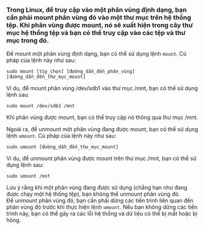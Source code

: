 ### Trong Linux, để truy cập vào một phân vùng định dạng, bạn cần phải mount phân vùng đó vào một thư mục trên hệ thống tệp. Khi phân vùng được mount, nó sẽ xuất hiện trong cây thư mục hệ thống tệp và bạn có thể truy cập vào các tệp và thư mục trong đó.

Để mount một phân vùng định dạng, bạn có thể sử dụng lệnh `mount`. Cú pháp của lệnh này như sau:



```
sudo mount [tùy_chọn] [đường_dẫn_đến_phân_vùng] [đường_dẫn_đến_thư_mục_mount]
```   
Ví dụ, để mount phân vùng /dev/sdb1 vào thư mục /mnt, bạn có thể sử dụng lệnh sau:



```
sudo mount /dev/sdb1 /mnt
``` 
Khi phân vùng được mount, bạn có thể truy cập nó thông qua thư mục /mnt.

Ngoài ra, để unmount một phân vùng đang được mount, bạn có thể sử dụng lệnh `umount`. Cú pháp của lệnh này như sau:


```
sudo umount [đường_dẫn_đến_thư_mục_mount]
```

Ví dụ, để unmount phân vùng được mount trên thư mục /mnt, bạn có thể sử dụng lệnh sau:


```
sudo umount /mnt
``` 

Lưu ý rằng khi một phân vùng đang được sử dụng (chẳng hạn như đang được chạy một hệ thống tệp), bạn không thể unmount phân vùng đó.         
Để unmount phân vùng đó, bạn cần phải dừng các tiến trình liên quan đến phân vùng đó trước khi thực hiện lệnh `umount`. Nếu bạn không dừng các tiến trình này, bạn có thể gây ra các lỗi hệ thống và dữ liệu có thể bị mất hoặc bị hỏng.